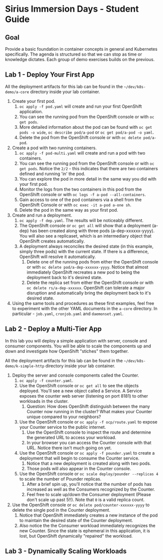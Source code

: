 # Sirius Immersion Days - Student Guide

## Goal
Provide a basic foundation in container concepts in general and Kubernetes specifically.  The agenda is structured so that we can stop as time or knowledge dictates.  Each group of demo exercises builds on the previous.

## Lab 1 - Deploy Your First App 

All the deployment artifacts for this lab can be found in the `~/dev/k8s-demo/a-core` directory inside your lab container.

1. Create your first pod.
   1. `oc apply -f pod.yaml` will create and run your first OpenShift application. 
   2. You can see the running pod from the OpenShift console or with `oc get pods`.  
   3. More detailed information about the pod can be found with `oc get pods -o wide`, `oc describe pod/a-pod` or `oc get pod/a-pod -o yaml`.
   4. Delete the pod from the OpenShift console or with `oc delete pod/a-pod`.
2. Create a pod with two running containers.
   1. `oc apply -f pod-multi.yaml` will create and run a pod with two containers.
   2. You can see the running pod from the OpenShift console or with `oc get pods`.  Notice the `2/2` - this indicates that there are two containers defined and running 'in' the pod.
   3. You can explore the pod in more detail in the same way you did with your first pod.
   4. Monitor the logs from the two containers in this pod from the OpenShift console or with `oc logs -f a-pod --all-containers`.
   5. Gain access to one of the pod containers via a shell from the OpenShift Console or with `oc exec -it a-pod a-one sh`.
   6. Delete the pod in the same way as your first pod.
3. Create and run a deployment.
   1. `oc apply -f dep.yaml`.  The results will be noticeably different.
   2. The OpenShift console or `oc get all` will show that a deployment (a-dep) has been created along with three pods (a-dep-xxxxxx-yyyy).  You will also see a replicaset, which is an intermediary object that OpenShift creates automatically.
   3. A deployment always reconciles the desired state (in this example, simply three pods) with the current state.  If there is a difference, OpenShift will resolve it automatically.
      1. Delete one of the running pods from either the OpenShift console or with `oc delete pod/a-dep-xxxxxx-yyyy`.  Notice that almost immediately OpenShift recreates a new pod to being the deployment back to it's desired state.
      2. Delete the replica set from either the OpenShift console or with `oc delete rs/a-dep-xxxxxx`.  OpenShift can tolerate a major disruption and automatically bring the deployment back to it's desired state.
4. Using the same tools and procedures as these first examples, feel free to experiment with the other YAML documents in the `a-core` directory.  In particular - `job.yaml`, `cronjob.yaml` and `daemonset.yaml`.


## Lab 2 - Deploy a Multi-Tier App

In this lab you will deploy a simple application with server, console and consumer components.  You will be able to scale the components up and down and investigate how OpenShift "stiches" them together.

All the deployment artifacts for this lab can be found in the `~/dev/k8s-demo/k-simple-http` directory inside your lab container.

1. Deploy the server and console components called the Counter.
   1. `oc apply -f counter.yaml`.
   2. Use the OpenShift console or `oc get all` to see the objects deployed.  You'll see a new object called a Service.  A Service exposes the counter web server (listening on port 8181) to other workloads in the cluster.
      1. Question: How does OpenShift distinguish between the many Counter now running in the cluster?  What makes your Counter unique compared to your neighbors?
   3. Use the OpenShift console or `oc apply -f ocp/route.yaml` to expose your Counter service to the public internet.
      1. Use the OpenShift console to inspect the route and determine the generated URL to access your workload.
      2. In your browser you can access the Counter console with that URL.  Notice there isn't much going on yet.
   4. Use the OpenShift console or `oc apply -f pounder.yaml` to create a deployment that will begin to consume the Counter service.
      1. Notice that a new deployment is created along with two pods.
      2. Those pods will also appear in the Counter console.
   5. Use the OpenShift console or `oc scale deploy/pounder --replicas 4` to scale the number of Pounder replicas.
      1. After a brief spin up, you'll notice that the number of pods has increased as well as the Consumers recognized by the Counter.
      1. Feel free to scale up/down the Consumer deployment (Please don't scale up past 5!!).  Note that `0` is a valid replica count.
2. Use the OpenShift console or `oc delete pod/counter-xxxxxx-yyyy` to delete the single pod in the Counter deployment.
   1. Notice that OpenShift immediately creates a new instance of the pod to maintain the desired state of the Counter deployment.
   1. Also notice the the Consumer workload immediately recognizes the new Counter.  Since the state is ephemeral in this application, it is lost, but OpenShift dynamically "repaired" the workload.


## Lab 3 - Dynamically Scaling Workloads
